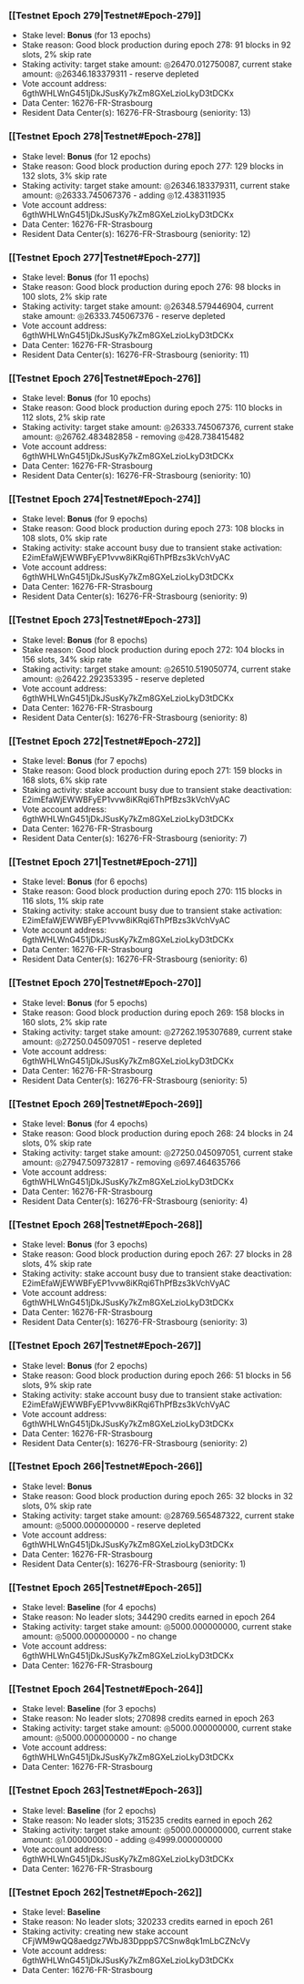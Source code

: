 ### [[Testnet Epoch 279|Testnet#Epoch-279]]
* Stake level: **Bonus** (for 13 epochs)
* Stake reason: Good block production during epoch 278: 91 blocks in 92 slots, 2% skip rate
* Staking activity: target stake amount: ◎26470.012750087, current stake amount: ◎26346.183379311 - reserve depleted
* Vote account address: 6gthWHLWnG451jDkJSusKy7kZm8GXeLzioLkyD3tDCKx
* Data Center: 16276-FR-Strasbourg
* Resident Data Center(s): 16276-FR-Strasbourg (seniority: 13)
### [[Testnet Epoch 278|Testnet#Epoch-278]]
* Stake level: **Bonus** (for 12 epochs)
* Stake reason: Good block production during epoch 277: 129 blocks in 132 slots, 3% skip rate
* Staking activity: target stake amount: ◎26346.183379311, current stake amount: ◎26333.745067376 - adding ◎12.438311935
* Vote account address: 6gthWHLWnG451jDkJSusKy7kZm8GXeLzioLkyD3tDCKx
* Data Center: 16276-FR-Strasbourg
* Resident Data Center(s): 16276-FR-Strasbourg (seniority: 12)
### [[Testnet Epoch 277|Testnet#Epoch-277]]
* Stake level: **Bonus** (for 11 epochs)
* Stake reason: Good block production during epoch 276: 98 blocks in 100 slots, 2% skip rate
* Staking activity: target stake amount: ◎26348.579446904, current stake amount: ◎26333.745067376 - reserve depleted
* Vote account address: 6gthWHLWnG451jDkJSusKy7kZm8GXeLzioLkyD3tDCKx
* Data Center: 16276-FR-Strasbourg
* Resident Data Center(s): 16276-FR-Strasbourg (seniority: 11)
### [[Testnet Epoch 276|Testnet#Epoch-276]]
* Stake level: **Bonus** (for 10 epochs)
* Stake reason: Good block production during epoch 275: 110 blocks in 112 slots, 2% skip rate
* Staking activity: target stake amount: ◎26333.745067376, current stake amount: ◎26762.483482858 - removing ◎428.738415482
* Vote account address: 6gthWHLWnG451jDkJSusKy7kZm8GXeLzioLkyD3tDCKx
* Data Center: 16276-FR-Strasbourg
* Resident Data Center(s): 16276-FR-Strasbourg (seniority: 10)
### [[Testnet Epoch 274|Testnet#Epoch-274]]
* Stake level: **Bonus** (for 9 epochs)
* Stake reason: Good block production during epoch 273: 108 blocks in 108 slots, 0% skip rate
* Staking activity: stake account busy due to transient stake activation: E2imEfaWjEWWBFyEP1vvw8iKRqi6ThPfBzs3kVchVyAC
* Vote account address: 6gthWHLWnG451jDkJSusKy7kZm8GXeLzioLkyD3tDCKx
* Data Center: 16276-FR-Strasbourg
* Resident Data Center(s): 16276-FR-Strasbourg (seniority: 9)
### [[Testnet Epoch 273|Testnet#Epoch-273]]
* Stake level: **Bonus** (for 8 epochs)
* Stake reason: Good block production during epoch 272: 104 blocks in 156 slots, 34% skip rate
* Staking activity: target stake amount: ◎26510.519050774, current stake amount: ◎26422.292353395 - reserve depleted
* Vote account address: 6gthWHLWnG451jDkJSusKy7kZm8GXeLzioLkyD3tDCKx
* Data Center: 16276-FR-Strasbourg
* Resident Data Center(s): 16276-FR-Strasbourg (seniority: 8)
### [[Testnet Epoch 272|Testnet#Epoch-272]]
* Stake level: **Bonus** (for 7 epochs)
* Stake reason: Good block production during epoch 271: 159 blocks in 168 slots, 6% skip rate
* Staking activity: stake account busy due to transient stake deactivation: E2imEfaWjEWWBFyEP1vvw8iKRqi6ThPfBzs3kVchVyAC
* Vote account address: 6gthWHLWnG451jDkJSusKy7kZm8GXeLzioLkyD3tDCKx
* Data Center: 16276-FR-Strasbourg
* Resident Data Center(s): 16276-FR-Strasbourg (seniority: 7)
### [[Testnet Epoch 271|Testnet#Epoch-271]]
* Stake level: **Bonus** (for 6 epochs)
* Stake reason: Good block production during epoch 270: 115 blocks in 116 slots, 1% skip rate
* Staking activity: stake account busy due to transient stake activation: E2imEfaWjEWWBFyEP1vvw8iKRqi6ThPfBzs3kVchVyAC
* Vote account address: 6gthWHLWnG451jDkJSusKy7kZm8GXeLzioLkyD3tDCKx
* Data Center: 16276-FR-Strasbourg
* Resident Data Center(s): 16276-FR-Strasbourg (seniority: 6)
### [[Testnet Epoch 270|Testnet#Epoch-270]]
* Stake level: **Bonus** (for 5 epochs)
* Stake reason: Good block production during epoch 269: 158 blocks in 160 slots, 2% skip rate
* Staking activity: target stake amount: ◎27262.195307689, current stake amount: ◎27250.045097051 - reserve depleted
* Vote account address: 6gthWHLWnG451jDkJSusKy7kZm8GXeLzioLkyD3tDCKx
* Data Center: 16276-FR-Strasbourg
* Resident Data Center(s): 16276-FR-Strasbourg (seniority: 5)
### [[Testnet Epoch 269|Testnet#Epoch-269]]
* Stake level: **Bonus** (for 4 epochs)
* Stake reason: Good block production during epoch 268: 24 blocks in 24 slots, 0% skip rate
* Staking activity: target stake amount: ◎27250.045097051, current stake amount: ◎27947.509732817 - removing ◎697.464635766
* Vote account address: 6gthWHLWnG451jDkJSusKy7kZm8GXeLzioLkyD3tDCKx
* Data Center: 16276-FR-Strasbourg
* Resident Data Center(s): 16276-FR-Strasbourg (seniority: 4)
### [[Testnet Epoch 268|Testnet#Epoch-268]]
* Stake level: **Bonus** (for 3 epochs)
* Stake reason: Good block production during epoch 267: 27 blocks in 28 slots, 4% skip rate
* Staking activity: stake account busy due to transient stake deactivation: E2imEfaWjEWWBFyEP1vvw8iKRqi6ThPfBzs3kVchVyAC
* Vote account address: 6gthWHLWnG451jDkJSusKy7kZm8GXeLzioLkyD3tDCKx
* Data Center: 16276-FR-Strasbourg
* Resident Data Center(s): 16276-FR-Strasbourg (seniority: 3)
### [[Testnet Epoch 267|Testnet#Epoch-267]]
* Stake level: **Bonus** (for 2 epochs)
* Stake reason: Good block production during epoch 266: 51 blocks in 56 slots, 9% skip rate
* Staking activity: stake account busy due to transient stake activation: E2imEfaWjEWWBFyEP1vvw8iKRqi6ThPfBzs3kVchVyAC
* Vote account address: 6gthWHLWnG451jDkJSusKy7kZm8GXeLzioLkyD3tDCKx
* Data Center: 16276-FR-Strasbourg
* Resident Data Center(s): 16276-FR-Strasbourg (seniority: 2)
### [[Testnet Epoch 266|Testnet#Epoch-266]]
* Stake level: **Bonus**
* Stake reason: Good block production during epoch 265: 32 blocks in 32 slots, 0% skip rate
* Staking activity: target stake amount: ◎28769.565487322, current stake amount: ◎5000.000000000 - reserve depleted
* Vote account address: 6gthWHLWnG451jDkJSusKy7kZm8GXeLzioLkyD3tDCKx
* Data Center: 16276-FR-Strasbourg
* Resident Data Center(s): 16276-FR-Strasbourg (seniority: 1)
### [[Testnet Epoch 265|Testnet#Epoch-265]]
* Stake level: **Baseline** (for 4 epochs)
* Stake reason: No leader slots; 344290 credits earned in epoch 264
* Staking activity: target stake amount: ◎5000.000000000, current stake amount: ◎5000.000000000 - no change
* Vote account address: 6gthWHLWnG451jDkJSusKy7kZm8GXeLzioLkyD3tDCKx
* Data Center: 16276-FR-Strasbourg
### [[Testnet Epoch 264|Testnet#Epoch-264]]
* Stake level: **Baseline** (for 3 epochs)
* Stake reason: No leader slots; 270898 credits earned in epoch 263
* Staking activity: target stake amount: ◎5000.000000000, current stake amount: ◎5000.000000000 - no change
* Vote account address: 6gthWHLWnG451jDkJSusKy7kZm8GXeLzioLkyD3tDCKx
* Data Center: 16276-FR-Strasbourg
### [[Testnet Epoch 263|Testnet#Epoch-263]]
* Stake level: **Baseline** (for 2 epochs)
* Stake reason: No leader slots; 315235 credits earned in epoch 262
* Staking activity: target stake amount: ◎5000.000000000, current stake amount: ◎1.000000000 - adding ◎4999.000000000
* Vote account address: 6gthWHLWnG451jDkJSusKy7kZm8GXeLzioLkyD3tDCKx
* Data Center: 16276-FR-Strasbourg
### [[Testnet Epoch 262|Testnet#Epoch-262]]
* Stake level: **Baseline**
* Stake reason: No leader slots; 320233 credits earned in epoch 261
* Staking activity: creating new stake account CFjWM9wQQ8aedgz7WbJ83DpppS7CSnw8qk1mLbCZNcVy
* Vote account address: 6gthWHLWnG451jDkJSusKy7kZm8GXeLzioLkyD3tDCKx
* Data Center: 16276-FR-Strasbourg